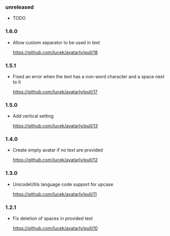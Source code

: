 ### unreleased

* TODO

### 1.6.0

* Allow custom separator to be used in text

    https://github.com/lucek/avatarly/pull/18

### 1.5.1

* Fixed an error when the text has a non-word character and a space next to it

    https://github.com/lucek/avatarly/pull/17

### 1.5.0

* Add vertical setting

    https://github.com/lucek/avatarly/pull/13

### 1.4.0

* Create empty avatar if no text are provided

    https://github.com/lucek/avatarly/pull/12

### 1.3.0

* UnicodeUtils language code support for upcase

    https://github.com/lucek/avatarly/pull/11

### 1.2.1

* Fix deletion of spaces in provided text

    https://github.com/lucek/avatarly/pull/10
